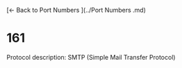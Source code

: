 [← Back to Port Numbers ](../Port Numbers .md)

# 161

Protocol description: SMTP (Simple Mail Transfer Protocol)